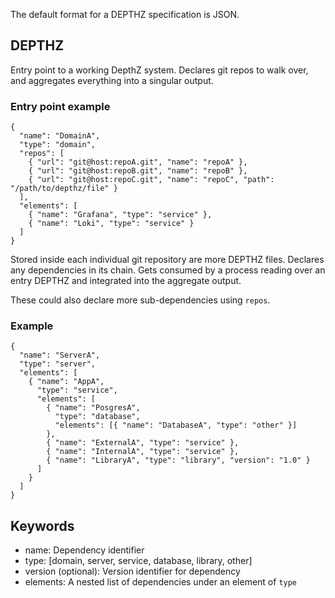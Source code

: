 The default format for a DEPTHZ specification is JSON.

## DEPTHZ

Entry point to a working DepthZ system. Declares git repos to walk over, and aggregates
everything into a singular output.

### Entry point example

```
{
  "name": "DomainA",
  "type": "domain",
  "repos": [
    { "url": "git@host:repoA.git", "name": "repoA" },
    { "url": "git@host:repoB.git", "name": "repoB" },
    { "url": "git@host:repoC.git", "name": "repoC", "path": "/path/to/depthz/file" }
  ],
  "elements": [
    { "name": "Grafana", "type": "service" },
    { "name": "Loki", "type": "service" }
  ]
}
```

Stored inside each individual git repository are more DEPTHZ files. Declares any dependencies in its chain.
Gets consumed by a process reading over an entry DEPTHZ and integrated into the aggregate output.

These could also declare more sub-dependencies using `repos`.

### Example

```
{
  "name": "ServerA",
  "type": "server",  
  "elements": [
    { "name": "AppA",
      "type": "service",
      "elements": [
        { "name": "PosgresA",
          "type": "database",
          "elements": [{ "name": "DatabaseA", "type": "other" }]
        },
        { "name": "ExternalA", "type": "service" },
        { "name": "InternalA", "type": "service" },
        { "name": "LibraryA", "type": "library", "version": "1.0" }
      ]
    }
  ]
}
```

## Keywords

- name: Dependency identifier
- type: [domain, server, service, database, library, other]
- version (optional): Version identifier for dependency
- elements: A nested list of dependencies under an element of `type`

